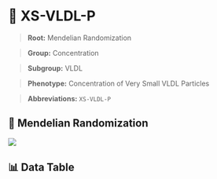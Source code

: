 # 🧪 XS-VLDL-P

> **Root:** Mendelian Randomization

> **Group:** Concentration  

> **Subgroup:** VLDL

> **Phenotype:** Concentration of Very Small VLDL Particles  

> **Abbreviations:** `XS-VLDL-P`

## 🧬 Mendelian Randomization  

<img src="/MR/Figures/Inverse/XShengxianVLDLhengxianP.png"/>


## 📊 Data Table


<CsvTableMRI src="/MR/Data/Inverse/XShengxianVLDLhengxianP.csv"/>
